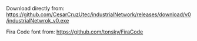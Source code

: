 Download directly from: https://github.com/CesarCruzUtec/industrialNetwork/releases/download/v0/industrialNetwrok_v0.exe

Fira Code font from: https://github.com/tonsky/FiraCode
